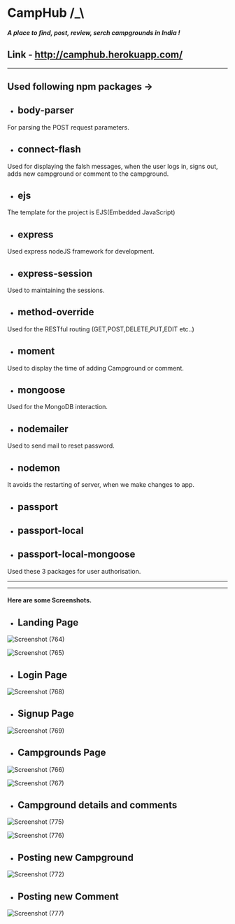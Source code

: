 # CampHub  /_\ 

##### A place to find, post, review, serch campgrounds in India !

## Link - http://camphub.herokuapp.com/
---
## Used following npm packages ->

* ## body-parser
For parsing the POST request parameters.

* ## connect-flash
Used for displaying the falsh messages, when the user logs in, signs out, adds new campground or comment to the campground. 

* ## ejs
The template for the project is EJS(Embedded JavaScript)

* ## express
Used express nodeJS framework for development.

* ## express-session
Used to maintaining the sessions.

* ## method-override
Used for the RESTful routing (GET,POST,DELETE,PUT,EDIT etc..)

* ## moment
Used to display the time of adding Campground or comment.

* ## mongoose
Used for the MongoDB interaction.

* ## nodemailer
Used to send mail to reset password.

* ## nodemon
It avoids the restarting of server, when we make changes to app.

* ## passport
* ## passport-local
* ## passport-local-mongoose
Used these 3 packages for user authorisation.

---
---
#### Here are some Screenshots.

* ## Landing Page 
 ![Screenshot (764)](https://user-images.githubusercontent.com/40165451/60397371-1dc81000-9b6a-11e9-9998-4a76e7e70072.png)

 ![Screenshot (765)](https://user-images.githubusercontent.com/40165451/60397372-1dc81000-9b6a-11e9-8b31-07d7bb3aad59.png)
 
 * ## Login Page
 ![Screenshot (768)](https://user-images.githubusercontent.com/40165451/60397391-6253ab80-9b6a-11e9-8da5-a403a2e39c47.png)
 
 * ## Signup Page
 ![Screenshot (769)](https://user-images.githubusercontent.com/40165451/60397396-713a5e00-9b6a-11e9-8878-1e11bd604432.png)

* ## Campgrounds Page
![Screenshot (766)](https://user-images.githubusercontent.com/40165451/60397408-a34bc000-9b6a-11e9-8401-4461430c5be3.png)

![Screenshot (767)](https://user-images.githubusercontent.com/40165451/60397409-a34bc000-9b6a-11e9-8ca2-81e5e66fc8d0.png)

* ## Campground details and comments
![Screenshot (775)](https://user-images.githubusercontent.com/40165451/60397547-e5293600-9b6b-11e9-830d-7dd745c4328f.png)

![Screenshot (776)](https://user-images.githubusercontent.com/40165451/60397548-e5293600-9b6b-11e9-81ae-d15c7a6c890c.png)

* ## Posting new Campground 

![Screenshot (772)](https://user-images.githubusercontent.com/40165451/60397586-27527780-9b6c-11e9-81f7-74d7bedc7aae.png)

* ## Posting new Comment

![Screenshot (777)](https://user-images.githubusercontent.com/40165451/60397589-29b4d180-9b6c-11e9-9d31-c620e3e74e1a.png)
